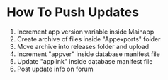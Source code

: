 ﻿# How To Push Updates
1. Increment app version variable inside Mainapp
2. Create archive of files inside "Appexports" folder
3. Move archive into releases folder and upload
4. Increment "appver" inside database manifest file
5. Update "applink" inside database manifest file
6. Post update info on forum
